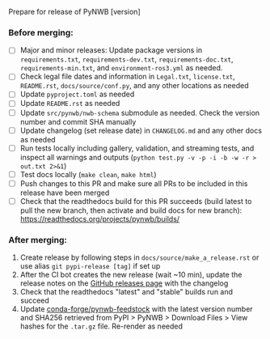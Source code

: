 Prepare for release of PyNWB [version]

### Before merging:
- [ ] Major and minor releases: Update package versions in `requirements.txt`, `requirements-dev.txt`,
  `requirements-doc.txt`, `requirements-min.txt`, and `environment-ros3.yml` as needed.
- [ ] Check legal file dates and information in `Legal.txt`, `license.txt`, `README.rst`, `docs/source/conf.py`,
  and any other locations as needed
- [ ] Update `pyproject.toml` as needed
- [ ] Update `README.rst` as needed
- [ ] Update `src/pynwb/nwb-schema` submodule as needed. Check the version number and commit SHA manually
- [ ] Update changelog (set release date) in `CHANGELOG.md` and any other docs as needed
- [ ] Run tests locally including gallery, validation, and streaming tests, and inspect all warnings and outputs
  (`python test.py -v -p -i -b -w -r > out.txt 2>&1`)
- [ ] Test docs locally (`make clean`, `make html`)
- [ ] Push changes to this PR and make sure all PRs to be included in this release have been merged
- [ ] Check that the readthedocs build for this PR succeeds (build latest to pull the new branch, then activate and
  build docs for new branch): https://readthedocs.org/projects/pynwb/builds/

### After merging:
1. Create release by following steps in `docs/source/make_a_release.rst` or use alias `git pypi-release [tag]` if set up
2. After the CI bot creates the new release (wait ~10 min), update the release notes on the
   [GitHub releases page](https://github.com/NeurodataWithoutBorders/pynwb/releases) with the changelog
3. Check that the readthedocs "latest" and "stable" builds run and succeed
4. Update [conda-forge/pynwb-feedstock](https://github.com/conda-forge/pynwb-feedstock) with the latest version number
   and SHA256 retrieved from PyPI > PyNWB > Download Files > View hashes for the `.tar.gz` file. Re-render as needed
